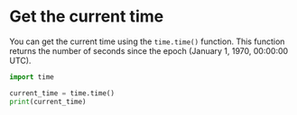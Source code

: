 # Get the current time

You can get the current time using the `time.time()` function. This function returns the number of seconds since the epoch (January 1, 1970, 00:00:00 UTC).

```python
import time

current_time = time.time()
print(current_time)
```
